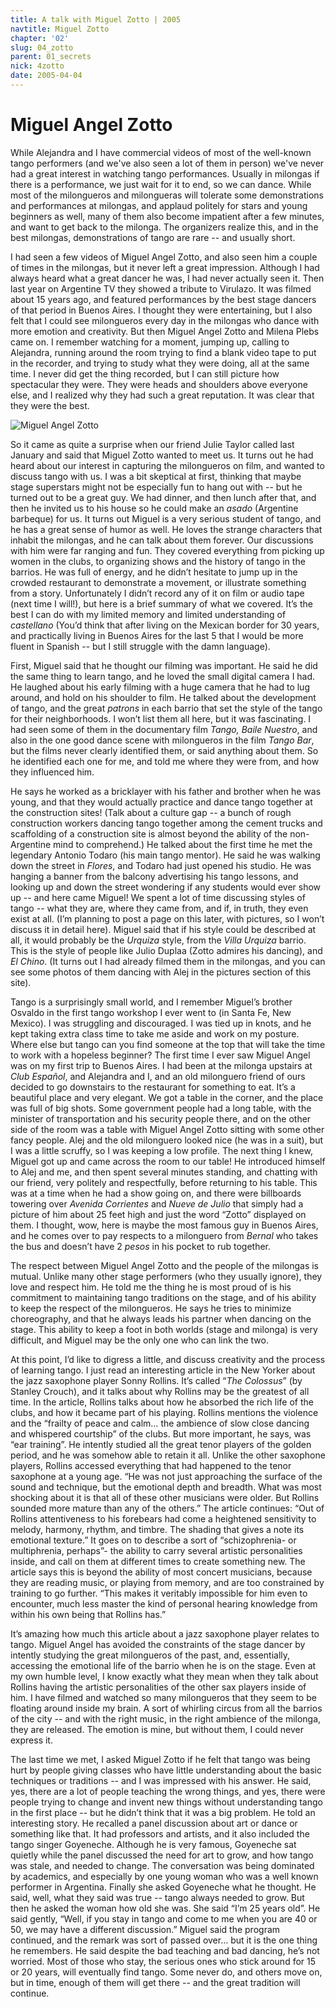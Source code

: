 ```yaml
---
title: A talk with Miguel Zotto | 2005
navtitle: Miguel Zotto
chapter: '02'
slug: 04_zotto
parent: 01_secrets
nick: 4zotto
date: 2005-04-04
---
```


# Miguel Angel Zotto

While Alejandra and I have commercial videos of most of the well-known tango performers (and we've also seen a lot of them in person) we've never had a great interest in watching tango performances. Usually in milongas if there is a performance, we just wait for it to end, so we can dance. While most of the milongueros and milongueras will tolerate some demonstrations and performances at milongas, and applaud politely for stars and young beginners as well, many of them also become impatient after a few minutes, and want to get back to the milonga. The organizers realize this, and in the best milongas, demonstrations of tango are rare -- and usually short.

I had seen a few videos of Miguel Angel Zotto, and also seen him a couple of times in the milongas, but it never left a great impression. Although I had always heard what a great dancer he was, I had never actually seen it. Then last year on Argentine TV they showed a tribute to Virulazo. It was filmed about 15 years ago, and featured performances by the best stage dancers of that period in Buenos Aires. I thought they were entertaining, but I also felt that I could see milongueros every day in the milongas who dance with more emotion and creativity. But then Miguel Angel Zotto and Milena Plebs came on. I remember watching for a moment, jumping up, calling to Alejandra, running around the room trying to find a blank video tape to put in the recorder, and trying to study what they were doing, all at the same time. I never did get the thing recorded, but I can still picture how spectacular they were. They were heads and shoulders above everyone else, and I realized why they had such a great reputation. It was clear that they were the best.

![Miguel Angel Zotto](/2_pics/image023.jpg)

So it came as quite a surprise when our friend Julie Taylor called last January and said that Miguel Zotto wanted to meet us. It turns out he had heard about our interest in capturing the milongueros on film, and wanted to discuss tango with us. I was a bit skeptical at first, thinking that maybe stage superstars might not be especially fun to hang out with -- but he turned out to be a great guy. We had dinner, and then lunch after that, and then he invited us to his house so he could make an _asado_ (Argentine barbeque) for us. It turns out Miguel is a very serious student of tango, and he has a great sense of humor as well. He loves the strange characters that inhabit the milongas, and he can talk about them forever. Our discussions with him were far ranging and fun. They covered everything from picking up women in the clubs, to organizing shows and the history of tango in the barrios. He was full of energy, and he didn’t hesitate to jump up in the crowded restaurant to demonstrate a movement, or illustrate something from a story. Unfortunately I didn’t record any of it on film or audio tape (next time I will!), but here is a brief summary of what we covered. It’s the best I can do with my limited memory and limited understanding of _castellano_ (You’d think that after living on the Mexican border for 30 years, and practically living in Buenos Aires for the last 5 that I would be more fluent in Spanish -- but I still struggle with the damn language).

First, Miguel said that he thought our filming was important. He said he did the same thing to learn tango, and he loved the small digital camera I had. He laughed about his early filming with a huge camera that he had to lug around, and hold on his shoulder to film. He talked about the development of tango, and the great _patrons_ in each barrio that set the style of the tango for their neighborhoods. I won’t list them all here, but it was fascinating. I had seen some of them in the documentary film _Tango, Baile Nuestro_, and also in the one good dance scene with milongueros in the film _Tango Bar_, but the films never clearly identified them, or said anything about them. So he identified each one for me, and told me where they were from, and how they influenced him.

He says he worked as a bricklayer with his father and brother when he was young, and that they would actually practice and dance tango together at the construction sites! (Talk about a culture gap -- a bunch of rough construction workers dancing tango together among the cement trucks and scaffolding of a construction site is almost beyond the ability of the non-Argentine mind to comprehend.) He talked about the first time he met the legendary Antonio Todaro (his main tango mentor). He said he was walking down the street in _Flores_, and Todaro had just opened his studio. He was hanging a banner from the balcony advertising his tango lessons, and looking up and down the street wondering if any students would ever show up -- and here came Miguel! We spent a lot of time discussing styles of tango -- what they are, where they came from, and if, in truth, they even exist at all. (I’m planning to post a page on this later, with pictures, so I won’t discuss it in detail here). Miguel said that if his style could be described at all, it would probably be the _Urquiza_ style, from the _Villa Urquiza_ barrio. This is the style of people like Julio Duplaa (Zotto admires his dancing), and _El Chino_. (It turns out I had already filmed them in the milongas, and you can see some photos of them dancing with Alej in the pictures section of this site).

Tango is a surprisingly small world, and I remember Miguel’s brother Osvaldo in the first tango workshop I ever went to (in Santa Fe, New Mexico). I was struggling and discouraged. I was tied up in knots, and he kept taking extra class time to take me aside and work on my posture. Where else but tango can you find someone at the top that will take the time to work with a hopeless beginner? The first time I ever saw Miguel Angel was on my first trip to Buenos Aires. I had been at the milonga upstairs at _Club Español_, and Alejandra and I, and an old milonguero friend of ours decided to go downstairs to the restaurant for something to eat. It’s a beautiful place and very elegant. We got a table in the corner, and the place was full of big shots. Some government people had a long table, with the minister of transportation and his security people there, and on the other side of the room was a table with Miguel Angel Zotto sitting with some other fancy people. Alej and the old milonguero looked nice (he was in a suit), but I was a little scruffy, so I was keeping a low profile. The next thing I knew, Miguel got up and came across the room to our table! He introduced himself to Alej and me, and then spent several minutes standing, and chatting with our friend, very politely and respectfully, before returning to his table. This was at a time when he had a show going on, and there were billboards towering over _Avenida Corrientes_ and _Nueve de Julio_ that simply had a picture of him about 25 feet high and just the word “Zotto” displayed on them. I thought, wow, here is maybe the most famous guy in Buenos Aires, and he comes over to pay respects to a milonguero from _Bernal_ who takes the bus and doesn’t have 2 _pesos_ in his pocket to rub together.

The respect between Miguel Angel Zotto and the people of the milongas is mutual. Unlike many other stage performers (who they usually ignore), they love and respect him. He told me the thing he is most proud of is his commitment to maintaining tango traditions on the stage, and of his ability to keep the respect of the milongueros. He says he tries to minimize choreography, and that he always leads his partner when dancing on the stage. This ability to keep a foot in both worlds (stage and milonga) is very difficult, and Miguel may be the only one who can link the two.

At this point, I’d like to digress a little, and discuss creativity and the process of learning tango. I just read an interesting article in the New Yorker about the jazz saxophone player Sonny Rollins. It’s called “_The Colossus_” (by Stanley Crouch), and it talks about why Rollins may be the greatest of all time. In the article, Rollins talks about how he absorbed the rich life of the clubs, and how it became part of his playing. Rollins mentions the violence and the “frailty of peace and calm… the ambience of slow close dancing and whispered courtship” of the clubs. But more important, he says, was “ear training”. He intently studied all the great tenor players of the golden period, and he was somehow able to retain it all. Unlike the other saxophone players, Rollins accessed everything that had happened to the tenor saxophone at a young age. “He was not just approaching the surface of the sound and technique, but the emotional depth and breadth. What was most shocking about it is that all of these other musicians were older. But Rollins sounded more mature than any of the others.” The article continues: “Out of Rollins attentiveness to his forebears had come a heightened sensitivity to melody, harmony, rhythm, and timbre. The shading that gives a note its emotional texture.” It goes on to describe a sort of “schizophrenia- or multiphrenia, perhaps”- the ability to carry several artistic personalities inside, and call on them at different times to create something new. The article says this is beyond the ability of most concert musicians, because they are reading music, or playing from memory, and are too constrained by training to go further. “This makes it veritably impossible for him even to encounter, much less master the kind of personal hearing knowledge from within his own being that Rollins has.”

It’s amazing how much this article about a jazz saxophone player relates to tango. Miguel Angel has avoided the constraints of the stage dancer by intently studying the great milongueros of the past, and, essentially, accessing the emotional life of the barrio when he is on the stage. Even at my own humble level, I know exactly what they mean when they talk about Rollins having the artistic personalities of the other sax players inside of him. I have filmed and watched so many milongueros that they seem to be floating around inside my brain. A sort of whirling circus from all the barrios of the city -- and with the right music, in the right ambience of the milonga, they are released. The emotion is mine, but without them, I could never express it.

The last time we met, I asked Miguel Zotto if he felt that tango was being hurt by people giving classes who have little understanding about the basic techniques or traditions -- and I was impressed with his answer. He said, yes, there are a lot of people teaching the wrong things, and yes, there were people trying to change and invent new things without understanding tango in the first place -- but he didn’t think that it was a big problem. He told an interesting story. He recalled a panel discussion about art or dance or something like that. It had professors and artists, and it also included the tango singer Goyeneche. Although he is very famous, Goyeneche sat quietly while the panel discussed the need for art to grow, and how tango was stale, and needed to change. The conversation was being dominated by academics, and especially by one young woman who was a well known performer in Argentina. Finally she asked Goyeneche what he thought. He said, well, what they said was true -- tango always needed to grow. But then he asked the woman how old she was. She said “I’m 25 years old”. He said gently, “Well, if you stay in tango and come to me when you are 40 or 50, we may have a different discussion.” Miguel said the program continued, and the remark was sort of passed over… but it is the one thing he remembers. He said despite the bad teaching and bad dancing, he’s not worried. Most of those who stay, the serious ones who stick around for 15 or 20 years, will eventually find tango. Some never do, and others move on, but in time, enough of them will get there -- and the great tradition will continue.

